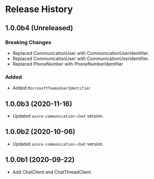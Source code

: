 # Release History

## 1.0.0b4 (Unreleased)
### Breaking Changes
- Replaced CommunicationUser with CommunicationUserIdentifier.
- Replaced CommunicationUser with CommunicationUserIdentifier.
- Replaced PhoneNumber with PhoneNumberIdentifier

### Added

- Added `MicrosoftTeamsUserIdentifier`

## 1.0.0b3 (2020-11-16)
- Updated `azure-communication-chat` version.

## 1.0.0b2 (2020-10-06)
- Updated `azure-communication-chat` version.

## 1.0.0b1 (2020-09-22)
  - Add ChatClient and ChatThreadClient.
